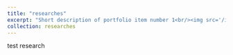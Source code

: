 ```yaml
---
title: "researches"
excerpt: "Short description of portfolio item number 1<br/><img src='/images/500x300.png'>"
collection: researches
---
```


test research
